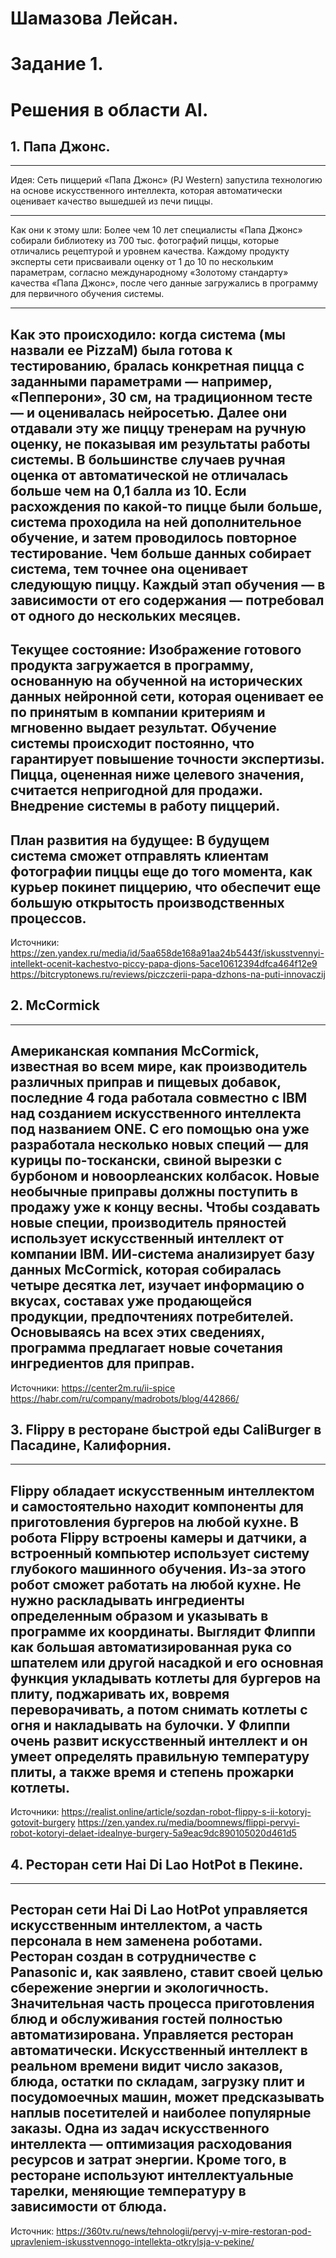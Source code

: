 # Шамазова Лейсан. #
# Задание 1. #
# Решения в области AI. #
## 1.	Папа Джонс. ##

---
Идея: Сеть пиццерий «Папа Джонс» (PJ Western) запустила технологию на основе искусственного интеллекта, которая автоматически оценивает качество вышедшей из печи пиццы.

---
Как они к этому шли: Более чем 10 лет специалисты «Папа Джонс» собирали библиотеку из 700 тыс. фотографий пиццы, которые отличались рецептурой и уровнем качества. Каждому продукту эксперты сети присваивали оценку от 1 до 10 по нескольким параметрам, согласно международному «Золотому стандарту» качества «Папа Джонс», после чего данные загружались в программу для первичного обучения системы.

---
Как это происходило: когда система (мы назвали ее PizzaM) была готова к тестированию, бралась конкретная пицца с заданными параметрами — например, «Пепперони», 30 см, на традиционном тесте — и оценивалась нейросетью. Далее они отдавали эту же пиццу тренерам на ручную оценку, не показывая им результаты работы системы.
В большинстве случаев ручная оценка от автоматической не отличалась больше чем на 0,1 балла из 10. Если расхождения по какой-то пицце были больше, система проходила на ней дополнительное обучение, и затем проводилось повторное тестирование. Чем больше данных собирает система, тем точнее она оценивает следующую пиццу. Каждый этап обучения — в зависимости от его содержания — потребовал от одного до нескольких месяцев.
---
Текущее состояние:  Изображение готового продукта загружается в программу, основанную на обученной на исторических данных нейронной сети, которая оценивает ее по принятым в компании критериям и мгновенно выдает результат. Обучение системы происходит постоянно, что гарантирует повышение точности экспертизы. Пицца, оцененная ниже целевого значения, считается непригодной для продажи. Внедрение системы в работу пиццерий.
---
План развития на будущее: В будущем система сможет отправлять клиентам фотографии пиццы еще до того момента, как курьер покинет пиццерию, что обеспечит еще большую открытость производственных процессов.
---
Источники: https://zen.yandex.ru/media/id/5aa658de168a91aa24b5443f/iskusstvennyi-intellekt-ocenit-kachestvo-piccy-papa-djons-5ace10612394dfca464f12e9
https://bitcryptonews.ru/reviews/piczczerii-papa-dzhons-na-puti-innovaczij
## 2.	McCormick
---
Американская компания McCormick, известная во всем мире, как производитель различных приправ и пищевых добавок, последние 4 года работала совместно с IBM над созданием искусственного интеллекта под названием ONE. С его помощью она уже разработала несколько новых специй — для курицы по-тоскански, свиной вырезки с бурбоном и новоорлеанских колбасок. Новые необычные приправы должны поступить в продажу уже к концу весны.
Чтобы создавать новые специи, производитель пряностей использует искусственный интеллект от компании IBM. ИИ-система анализирует базу данных McCormick, которая собиралась четыре десятка лет, изучает информацию о вкусах, составах уже продающейся продукции, предпочтениях потребителей. Основываясь на всех этих сведениях, программа предлагает новые сочетания ингредиентов для приправ.
---
Источники: https://center2m.ru/ii-spice
https://habr.com/ru/company/madrobots/blog/442866/
## 3.	Flippy в ресторане быстрой еды CaliBurger в Пасадине, Калифорния.
---
Flippy обладает искусственным интеллектом и самостоятельно находит компоненты для приготовления бургеров на любой кухне.
В робота Flippy встроены камеры и датчики, а встроенный компьютер использует систему глубокого машинного обучения. Из-за этого робот сможет работать на любой кухне. Не нужно раскладывать ингредиенты определенным образом и указывать в программе их координаты.
Выглядит Флиппи как большая автоматизированная рука со шпателем или другой насадкой и его основная функция укладывать котлеты для бургеров на плиту, поджаривать их, вовремя переворачивать, а потом снимать котлеты с огня и накладывать на булочки.
У Флиппи очень развит искусственный интеллект и он умеет определять правильную температуру плиты, а также время и степень прожарки котлеты.
---
Источники: https://realist.online/article/sozdan-robot-flippy-s-ii-kotoryj-gotovit-burgery
https://zen.yandex.ru/media/boomnews/flippi-pervyi-robot-kotoryi-delaet-idealnye-burgery-5a9eac9dc890105020d461d5
## 4.	Ресторан сети Hai Di Lao HotPot в Пекине.
---
Ресторан сети Hai Di Lao HotPot управляется искусственным интеллектом, а часть персонала в нем заменена роботами.
Ресторан создан в сотрудничестве с Panasonic и, как заявлено, ставит своей целью сбережение энергии и экологичность. Значительная часть процесса приготовления блюд и обслуживания гостей полностью автоматизирована. Управляется ресторан автоматически. Искусственный интеллект в реальном времени видит число заказов, блюда, остатки по складам, загрузку плит и посудомоечных машин, может предсказывать наплыв посетителей и наиболее популярные заказы. Одна из задач искусственного интеллекта — оптимизация расходования ресурсов и затрат энергии.
Кроме того, в ресторане используют интеллектуальные тарелки, меняющие температуру в зависимости от блюда.
---
Источник: https://360tv.ru/news/tehnologii/pervyj-v-mire-restoran-pod-upravleniem-iskusstvennogo-intellekta-otkrylsja-v-pekine/
